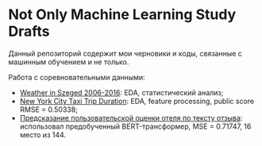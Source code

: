 # Not Only Machine Learning Study Drafts
Данный репозиторий содержит мои черновики и коды, связанные с машинным обучением и не только.

Работа с соревновательными данными:
* [Weather in Szeged 2006-2016](https://github.com/necroshine0/NOML-Study/blob/main/statistics/hw2-regression.ipynb): EDA, статистический анализ;
* [New York City Taxi Trip Duration](https://github.com/necroshine0/NOML-Study/blob/main/statistics/hw2-regression.ipynb): EDA, feature processing, public score RMSE = 0.50338;
* [Предсказание пользовательской оценки отеля по тексту отзыва](https://github.com/necroshine0/NOML-Study/blob/main/deep-learning/hw3-text/hw3-text.ipynb): использовал предобученный BERT-трансформер, MSE = 0.71747, 16 место из 144.
